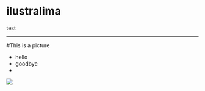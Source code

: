 # ilustralima
test



-----



#This is a picture
- hello
- goodbye
- 



![](http://contosdunne.com/wp-content/uploads/2014/09/portfolio.jpg)
